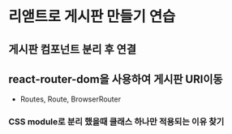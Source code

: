# 리앧트로 게시판 만들기 연습

## 게시판 컴포넌트 분리 후 연결

## react-router-dom을 사용하여 게시판 URl이동
 - Routes, Route, BrowserRouter

### CSS module로 분리 했을때 클래스 하나만 적용되는 이유 찾기